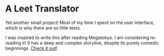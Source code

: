 # A Leet Translator
Yet another small project! Most of my time I spent on the user interface, which is why there are so little tests.

I was inspired to write this after reading Megatokyo. I am considering re-reading it! It has a deep and complex storyline, despite its purely comedic beginnings.
[Check it out!](http://megatokyo.com/)
